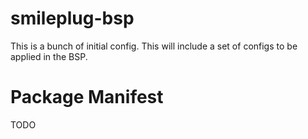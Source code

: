 smileplug-bsp
=============

This is a bunch of initial config.  This will include a set of configs to be applied in the BSP.

Package Manifest
================
TODO
